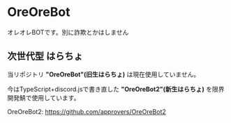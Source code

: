 # OreOreBot
オレオレBOTです。別に詐欺とかはしません

## 次世代型 はらちょ

当リポジトリ **"OreOreBot"(旧生はらちょ)** は現在使用していません。

今はTypeScript+discord.jsで書き直した **"OreOreBot2"(新生はらちょ)** を限界開発鯖で使用しています。

OreOreBot2: https://github.com/approvers/OreOreBot2
